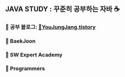 ## JAVA STUDY : 꾸준히 공부하는 자바 ☕️
### 🔗 공부 블로그: [📖YouJungJang.tistory](https://yuejeong.tistory.com/category/Algorithm/JAVA)
### 🌱 BaekJoon
### 🌱 SW Expert Academy
### 🌱 Programmers 
###   
<br></br>  
 
  
  
 
